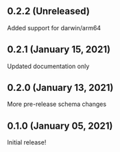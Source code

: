 ## 0.2.2 (Unreleased)

Added support for darwin/arm64

## 0.2.1 (January 15, 2021)

Updated documentation only

## 0.2.0 (January 13, 2021)

More pre-release schema changes

## 0.1.0 (January 05, 2021)

Initial release!
